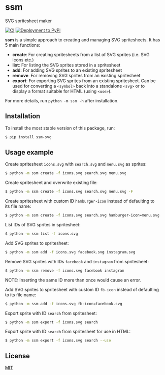 # ssm

SVG spritesheet maker

[![CI](https://github.com/obeezzy/ssm/actions/workflows/main.yml/badge.svg)](https://github.com/obeezzy/ssm/actions/workflows/main.yml)
[![Deployment to PyPI](https://github.com/obeezzy/ssm/actions/workflows/deploy.yml/badge.svg?branch=v0.0.3)](https://github.com/obeezzy/ssm/actions/workflows/deploy.yml)

__ssm__ is a simple approach to creating and managing SVG spritesheets. It has 5 main functions:

* __create__: For creating spritesheets from a list of SVG sprites (i.e. SVG icons etc.)
* __list__: For listing the SVG sprites stored in a spritesheet
* __add__: For adding SVG sprites to an existing spritesheet
* __remove__: For removing SVG sprites from an existing spritesheet
* __export__: For exporting SVG sprites from an existing spritesheet. Can be used for converting a `<symbol>` back into a standalone `<svg>` or to display a format suitable for HTML (using `<use>`).

For more details, run `python -m ssm -h` after installation.

## Installation
To install the most stable version of this package, run:
```bash
$ pip install ssm-svg
```

## Usage example

Create spritesheet `icons.svg` with `search.svg` and `menu.svg` as sprites:

```bash
$ python -m ssm create -f icons.svg search.svg menu.svg
```

Create spritesheet and overwrite existing file:

```bash
$ python -m ssm create -f icons.svg search.svg menu.svg -F
```

Create spritesheet with custom ID `hamburger-icon` instead of defaulting to its file name:

```bash
$ python -m ssm create -f icons.svg search.svg hamburger-icon=menu.svg
```

List IDs of SVG sprites in spritesheet:

```bash
$ python -m ssm list -f icons.svg
```

Add SVG sprites to spritesheet:

```bash
$ python -m ssm add -f icons.svg facebook.svg instagram.svg
```

Remove SVG sprites with IDs `facebook` and `instagram` from spritesheet:

```bash
$ python -m ssm remove -f icons.svg facebook instagram
```

NOTE: Inserting the same ID more than once would cause an error.

Add SVG sprites to spritesheet with custom ID `fb-icon` instead of defaulting to its file name:

```bash
$ python -m ssm add -f icons.svg fb-icon=facebook.svg
```

Export sprite with ID `search` from spritesheet:

```bash
$ python -m ssm export -f icons.svg search
```

Export sprite with ID `search` from spritesheet for use in HTML:

```bash
$ python -m ssm export -f icons.svg search --use
```

## License

[MIT](https://choosealicense.com/licenses/mit/)
